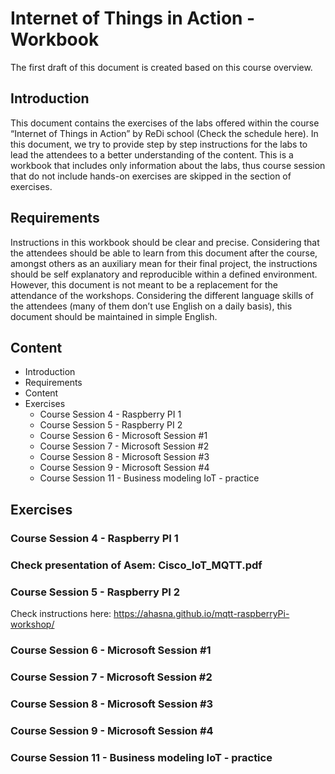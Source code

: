 # Internet of Things in Action - Workbook

The first draft of this document is created based on this course overview.

## Introduction

This document contains the exercises of the labs offered within the course “Internet of Things in Action” by ReDi school (Check the schedule here). In this document, we try to provide step by step instructions for the labs to lead the attendees to a better understanding of the content.
This is a workbook that includes only information about the labs, thus course session that do not include hands-on exercises are skipped in the section of exercises.

## Requirements

Instructions in this workbook should be clear and precise.
Considering that the attendees should be able to learn from this document after the course, amongst others as an auxiliary mean for their final project, the instructions should be self explanatory and reproducible within a defined environment. However, this document is not meant to be a replacement for the attendance of the workshops.
Considering the different language skills of the attendees (many of them don’t use English on a daily basis), this document should be maintained in simple English.

## Content
- Introduction
- Requirements
- Content
- Exercises
  - Course Session 4 - Raspberry PI 1
  - Course Session 5 - Raspberry PI 2
  - Course Session 6 - Microsoft Session #1
  - Course Session 7 - Microsoft Session #2
  - Course Session 8 - Microsoft Session #3
  - Course Session 9 - Microsoft Session #4
  - Course Session 11 - Business modeling IoT - practice

## Exercises

### Course Session 4 - Raspberry PI 1

### Check presentation of Asem: Cisco_IoT_MQTT.pdf

### Course Session 5 - Raspberry PI 2

Check instructions here: https://ahasna.github.io/mqtt-raspberryPi-workshop/

### Course Session 6 - Microsoft Session #1

### Course Session 7 - Microsoft Session #2

### Course Session 8 - Microsoft Session #3

### Course Session 9 - Microsoft Session #4

### Course Session 11 - Business modeling IoT - practice
